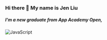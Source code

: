 ### Hi there 👋 My name is Jen Liu

##### I'm a new graduate from App Academy Open, 
![JavaScript](https://img.shields.io/badge/javascript-%23323330.svg?style=for-the-badge&logo=javascript&logoColor=%23F7DF1E)
<!--
**JENLIU2023/JENLIU2023** is a ✨ _special_ ✨ repository because its `README.md` (this file) appears on your GitHub profile.

Here are some ideas to get you started:

- 🔭 I’m currently working on ...
- 🌱 I’m currently learning ...
- 👯 I’m looking to collaborate on ...
- 🤔 I’m looking for help with ...
- 💬 Ask me about ...
- 📫 How to reach me: ...
- 😄 Pronouns: ...
- ⚡ Fun fact: ...
-->
